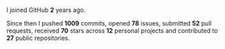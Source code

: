 I joined GitHub **2** years ago.

Since then I pushed **1009** commits, opened **78** issues, submitted **52** pull requests, received **70** stars across **12** personal projects and contributed to **27** public repositories.
